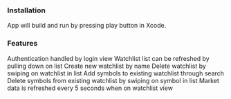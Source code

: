 ### Installation
App will build and run by pressing play button in Xcode.


### Features
Authentication handled by login view
Watchlist list can be refreshed by pulling down on list
Create new watchlist by name
Delete watchlist by swiping on watchlist in list
Add symbols to existing watchlist through search
Delete symbols from existing watchlist by swiping on symbol in list
Market data is refreshed every 5 seconds when on watchlist view
